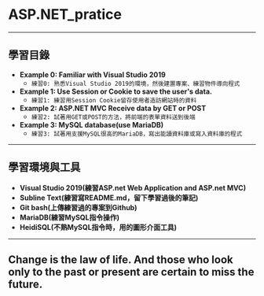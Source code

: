 # ASP.NET_pratice

***
## 學習目錄
* **Example 0: Familiar with Visual Studio 2019**
  * `練習0: 熟悉Visual Studio 2019的環境，然後建置專案、練習物件導向程式`
* **Example 1: Use Session or Cookie to save the user's data.**
  * `練習1: 練習用Session Cookie留存使用者造訪網站時的資料`
* **Example 2: ASP.NET MVC Receive data by GET or POST**
  * `練習2: 試著用GET或POST的方法，將前端的表單資料送到後端`
* **Example 3: MySQL database(use MariaDB)**
  * `練習3: 試著用支援MySQL很高的MariaDB，寫出能讀資料庫或寫入資料庫的程式`

***
## 學習環境與工具
* **Visual Studio 2019(練習ASP.net Web Application and ASP.net MVC)**
* **Subline Text(練習寫README.md，留下學習過後的筆記)**
* **Git bash(上傳練習過的專案到Github)**
* **MariaDB(練習MySQL指令操作)**
* **HeidiSQL(不熟MySQL指令時，用的圖形介面工具)**

***
## Change is the law of life. And those who look only to the past or present are certain to miss the future.
